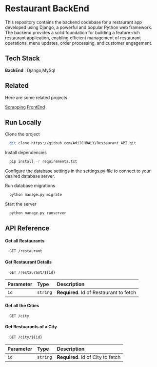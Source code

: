 
# Restaurant BackEnd

This repository contains the backend codebase for a restaurant app developed using Django, a powerful and popular Python web framework. The backend provides a solid foundation for building a feature-rich restaurant application, enabling efficient management of restaurant operations, menu updates, order processing, and customer engagement.


## Tech Stack

**BackEnd** : Django,MySql

## Related

Here are some related projects

[Scrapping](https://github.com/AdilCHBALY/Restaurant-Scrapping)
[FrontEnd](https://github.com/AdilCHBALY/Restaurant_frontend)

## Run Locally

Clone the project

```bash
  git clone https://github.com/AdilCHBALY/Restaurant_API.git
```

Install dependencies

```bash
  pip install -r requirements.txt
```
Configure the database settings in the settings.py file to connect to your desired database server.

Run database migrations 

```bash
  python manage.py migrate
```

Start the server

```bash
  python manage.py runserver
```


## API Reference

#### Get all Restaurants

```http
  GET /restaurant
```

#### Get Restaurant Details

```http
  GET /restaurant/${id}
```

| Parameter | Type     | Description                       |
| :-------- | :------- | :-------------------------------- |
| `id`      | `string` | **Required**. Id of Restaurant to fetch |

#### Get all the Cities

```http
  GET /city
```

#### Get Restuarants of a City

```http
  GET /city/${id}
```

| Parameter | Type     | Description                       |
| :-------- | :------- | :-------------------------------- |
| `id`      | `string` | **Required**. Id of City to fetch |


